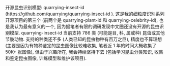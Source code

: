 开源昆虫识别模型: quarrying-insect-id (https://github.com/quarrying/quarrying-insect-id ). 这是我的细粒度识别系列开源项目的第三个 (前两个是 quarrying-plant-id 和 quarrying-celebrity-id), 也是我认为最有意义的一个, 因为据笔者有限的调研发现中文圈还没有开源的昆虫识别模型. quarrying-insect-id 当前支持 786 类 (可能是目, 科, 属或种) 昆虫或其他节肢动物. 支持的种类还不多 (人类已知的昆虫物种有百万之巨), 精度也不算理想 (主要是因为有物种鉴定的昆虫图像比较难收集, 笔者近 1 年的时间大概收集了 50K+ 张图像), 但由于兴趣所在, 我会持续坚持下去 (包括学习昆虫分类知识, 收集和鉴定昆虫图像, 训练模型和维护该项目). 

